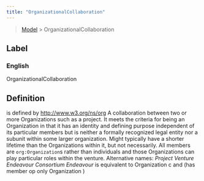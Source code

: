 ```yaml
---
title: "OrganizationalCollaboration"
---
```


> [Model](../../) > OrganizationalCollaboration

## Label

### English
OrganizationalCollaboration


## Definition
is defined by http://www.w3.org/ns/org A collaboration between two or more Organizations such as a project. It meets the criteria for being an Organization in that it has an identity and defining purpose independent of its particular members but is neither a formally recognized legal entity nor a sub­unit within some larger organization. Might typically have a shorter lifetime than the Organizations within it, but not necessarily. All members are `org:Organization`s rather than individuals and those Organizations can play particular roles within the venture. Alternative names: _Project_ _Venture_ _Endeavour_ _Consortium_ _Endeavour_ is equivalent to Organization c and (has member op only Organization  ) 


    
